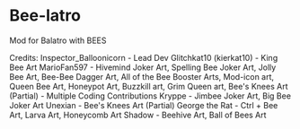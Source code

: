 # Bee-latro
Mod for Balatro with BEES







Credits:
Inspector_Balloonicorn - Lead Dev
Glitchkat10 (kierkat10) - King Bee Art
MarioFan597 - Hivemind Joker Art, Spelling Bee Joker Art, Jolly Bee Art, Bee-Bee Dagger Art, All of the Bee Booster Arts, Mod-icon art, Queen Bee Art, Honeypot Art, Buzzkill art, Grim Queen art, Bee's Knees Art (Partial)
            - Multiple Coding Contributions
Kryppe - Jimbee Joker Art, Big Bee Joker Art
Unexian - Bee's Knees Art (Partial)
George the Rat - Ctrl + Bee Art, Larva Art, Honeycomb Art
Shadow - Beehive Art, Ball of Bees Art
